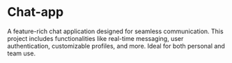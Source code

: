 # Chat-app
A feature-rich chat application designed for seamless communication. This project includes functionalities like real-time messaging, user authentication, customizable profiles, and more. Ideal for both personal and team use.
